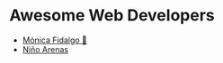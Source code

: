 # **Awesome Web Developers**

<!-- prettier-ignore-start -->

- [Mónica Fidalgo 🦊](https://twitter.com/coding_mermaid)
- [Niño Arenas](https://github.com/ntb-arenas)
